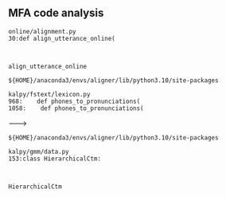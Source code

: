 
## MFA code analysis


```text
online/alignment.py
30:def align_utterance_online(



align_utterance_online
```


```text
${HOME}/anaconda3/envs/aligner/lib/python3.10/site-packages

kalpy/fstext/lexicon.py
968:    def phones_to_pronunciations(
1058:    def phones_to_pronunciations(
```
--->
```text
${HOME}/anaconda3/envs/aligner/lib/python3.10/site-packages

kalpy/gmm/data.py
153:class HierarchicalCtm:



HierarchicalCtm
```